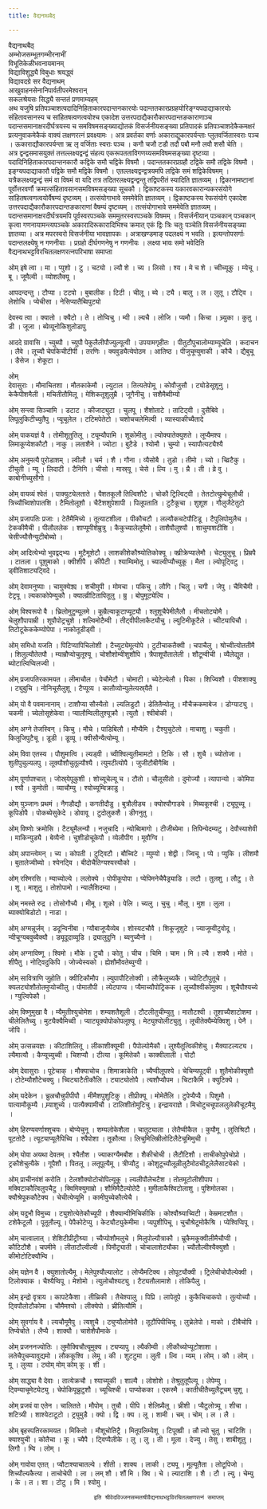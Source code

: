 ```yaml
---
title: वैद्यनाथबैठ्

---
```

वैद्यनाथबैठ्  
अम्भोजसम्भूतगम्भीरनाभीं  
विभूतिकेळीभवनायमानम्  
विद्याविशुद्ध्यै विबुधाः श्रयद्ध्वं  
विद्यावदग्रे सर वैद्यनाथम्  
आखुवाहनसेनानिपार्वतीपरमेश्वरान्  
सकलश्रेयसः सिद्ध्यै सन्ततं प्रणमाम्यहम्  
अथ यजुषि प्रतिपञ्चाशत्पदादिनिहिताकारपदान्तनकारयोः पदान्ततकारप्रग्रहयोरिङ्ग्यपदाद्याकारयोः संहितावसानस्य च सांहितषत्वणत्वयोश्च एकादेश उत्तरपदाद्यैकारौकारपदान्तङकाराणाञ्च पदान्तसमानाक्षरदीर्घत्रयस्य च समविषमसङ्ख्याद्योतकं विसर्जनीयसङ्ख्या प्रतिपादकं प्रतिपञ्चाशदेकैकमक्षरं प्रत्यनुवाकमेकैकं वाक्यं लक्षणरत्नं प्रवक्ष्यामः । अत्र प्रवर्तका वर्णाः अकाराद्युकारपर्यन्ताः प्लुतवर्जितास्वराः पञ्च । ऊकाराद्यौकारपर्यन्ता ऋ लृ वर्जिताः स्वराः पञ्च । कगौ चजौ टडौ तदौ पबौ मनौ लवौ शसौ चेति ।  
अत्र द्वन्द्वसमासयुक्तं तत्तल्लक्ष्यद्वन्द्वं संहत्य एकरूपतताविगणय्यसमविषमसङ्ख्या दृष्टव्या । पदादिनिहिताकारपदान्तनकारौ कद्विके समौ चद्विके विषमौ । पदान्ततकारप्रग्रहौ टद्विके समौ तद्विके विषमौ । इङ्ग्यपदाद्याकारौ पद्विके समौ मद्विके विषमौ । एतल्लक्ष्यद्वन्द्वत्रयमपि लद्विके समं शद्विकेविषमम् । यत्रैकलक्ष्यद्वन्द्वं समं वा विषमं वा यदि तत्र तदितरलक्ष्यद्वन्द्वन्तु तद्विपरीतं स्यादिति ज्ञातव्यम् । द्विकानामष्टानां पूर्वोत्तरवर्णौ क्रमात्संहितावसानसमविषमसङ्ख्या सूचकौ । द्विकाष्टकस्य यकारवकारान्यकरसंयोगे सांहितषत्वणत्वयोर्वैषम्यं दृष्टव्यम् । तत्संयोगाभावे सममेवेति ज्ञातव्यम् । द्विकाष्टकस्य रेफसंयोगे एकादेश उत्तरपदाद्यैकारौकारपदान्तङकाराणां वैषम्यं दृष्टव्यम् । तत्संयोगाभावे सममेवेति ज्ञातव्यम् । पदान्तसमानाक्षरदीर्घत्रयमपि पूर्वस्वरपञ्चके सममुतरस्वरपञ्चके विषमम् । विसर्जनीयान् पञ्चकान् पञ्चकान् कृत्वा गणनायामन्त्यपञ्चके अकारादिरूकारादिभिश्च क्रमात् एकं द्विः त्रिः चतुः पञ्चेति विसर्जनीयसङ्ख्या ज्ञातव्या । अत्र मपरस्वरो विसर्जनीया भावज्ञापकः । अत्राखण्डमाङ् पदलक्ष्यं न भवति । इत्यन्तोपसर्गाः पदान्तलक्ष्येषु न गणनीयाः । प्रग्रहो दीर्घगणनेषु न गणनीयः । लक्ष्या भावः समो भवेदिति वैद्यनाथभट्टविरचितलक्षणरत्नपरिभाषा समाप्ता  
  
ओम् इषे त्वा । मा । प्युशो । टु । चट्यो । ल्यौ शे । च्य । लिसो । श्य । मे च शे । च्वीच्यूकु । म्येचू । बू । जूमैल्वी । व्योशलैक्यू ।  
  
आपदन्दन्तु । टौप्या । टटपो । बुबालीक । टिटी । चीलू । ब्ये । ट्यै । बालु । ल । लुतू । टौट्वि । लेशोचि । प्येचीसा । नेसिप्यातैब्विपुट्यो  
  
देवस्य त्वा । क्यातो । क्यैटो । ते । तोप्विचु । म्वी । ल्यचै । लोजि । प्यमौ । किचा । च्र्युका । कुतु । डी । जूजा । ब्येव्यूनोकिशुतोडापु  
  
आददे ग्रावासि । च्युब्यौ । च्युपौ पेकुलैलीपौज्युल्यूत्वी । उपयामगृहीतः । पीतुटौपुचालोम्याम्यूचेलि । कदाचन । लैवे । लूच्यौ चेपकिचीटीपी । तरणिः । क्यवुड्यैत्येपोठम । आतिष्ठ । पीजुचूम्युमाकी । कौचै । द्यैबुचू । डैसेज । शेकूटा ।  
  
ओम्  
देवासुराः । मौमाचितशा । मौतकाकेमौ । ल्युटाल । तित्यतेपोमू । कोवौजुसौ । ट्योडेसूशूनु । केकैपीशमैली । मचितीतौमिलू । मेशिकतूशुलुम्रै । जूगैनीचु । सशैमैब्वीम्यो  
  
ओम् सन्त्वा सिञ्चामि । डटाट । कीजाट्युटा । चुलपू । शैशोताटे । ताटिट्वी । दुसैबिवे । लिपूलुकिटीच्युतैपु । प्यूचूलेल । टटिमपेतेटो । चशोचचलेमिल्वी । व्यास्याकीच्यैतादे  
  
ओम् पाकयज्ञं वै । तोमीशूतुतिलू । ट्यूम्यौपामि । शूकोमीलु । ल्योक्यातेक्युशते । लूप्यैमश्य । लिमाकूप्येशकौटौ । नाकु । लताशैने । ज्योटा । बुटैडे । श्योमौ । चुम्यो । स्यापौत्यट्यैश्यै  
  
ओम् अनुमत्यै पुरोडाशम् । ल्वीलौ । चर्म । शै । गौना । व्यैसोबै । तुडो । तीमो । च्यो । च्व्रिटैकु । टीचुती । म्यू । लिदाटी । टैनिगि । चीसो । मास्र्यू । चेसे । ल्यि । मु । म्रै । ती । व्रे वु । काबोनीच्युसौगो ।  
  
ओम् वायव्यं श्वेतं । पाक्युट्येलताते । पैशतकूलौ तिल्विशौटे । चोकौ ट्रिल्विट्वी । तेतटोत्युम्र्येचूलौची । त्रिच्यौच्विशोपातशि । टैमितोलूशौ । चैटैशशुपेशापी । पिलूपताति । टुटैकूचा । शुशूश । गौलुजैटेतुटो  
  
ओम् प्रजापतिः प्रजाः । टेतैमैमिच्ये । तूत्याटशीला । पीकौचटौ । लल्यौकचटेपौटिडू । टैपुलिपोमुलैच । टेककीमैची । पीलौललेक । शाप्यूमीशेम्रुत्रु । कैकुच्यालेलूमैमो । ताशैपौलुश्यौ । शाचुमाशटीशि । चेसीज्यौसैन्युटीबोब्यो ।  
  
ओम् आदित्येभ्यो भुवद्वद्भ्यः । मुटैमूशेटौ । लाशकीशेकौश्र्योतिकोक्यू । क्व्रीक्रेप्यालेमौ । चेट्युलुचू । प्रिम्रपै । टातला । पूशुमाको । क्वीशीपै । कीपैटी । श्याम्विमोतू । च्याल्वीप्यौच्युकू । मैता । ल्योपूट्विटु । ड्वीतिशाट्यट्विदे ।  
  
ओम् देवामनुष्याः । चामुक्येक्र्य । शचीमुपी । मोमचा । पकिचु । लौगि । चिलु । चगी । जेपु । चैमिचैमी । टेट्रपू । ल्यकाकोपेम्युकौ । क्याल्व्रीटितापितूलु । म्रु । बोपुमूट्येल्वि ।  
  
ओम् विश्वरूपो वै । च्रिलोमुटुम्यूलमे । कूम्रैल्याकूटाप्यूट्यौ । श्लूशूचैपेमीलैलौ । मीचतोट्योमै । चेलुशौपापाम्री । शूपौपोट्रचुशे । शल्विमोटैम्वी । तीट्वीपीलाकैट्यौचु । ल्युटिमीकूटैले । च्वीट्यापिचौ । तिटोटूकेककेम्योपेपा । नाकोतूडीड्वी ।  
  
ओम् समिधो यजति । पिटिप्यापिचिलोशी । टैच्युट्येमूत्योपे । टुटीचाकतैक्वी । चपाचैलु । श्रोच्वीत्योततीमै । शिलुल्यौतेतपौ । म्याम्रौप्योचुलूश्यू । चोशौशोम्वीशुशौपि । त्रैपाशूपौतालेली । शौटूम्वीची । व्यैलेद्युत । ब्योटाल्विप्विलज्वी ।  
  
ओम् प्रजापतिरकामयत । लीमाचौल । पेचौमेटौ । चोमाटी । च्येटेल्येलौ । पिका । शिज्विशौ । पीशशाक्यु । ट्युबुचि । नोनिचूसैलुशू । टैप्यूव्य । कातौव्योन्युलेत्यस्र्यैतै ।  
  
ओम् यो वै पवमानानाम् । टाशौप्या सौस्यैतो । ल्यलिडुटौ । डेतितैम्योलू । मौचैक्रकमाबेज । डोग्याट्यु । चकमी । च्येलोसूशेकेवा । प्यालौम्विलीलुश्यूक्रौ । त्युतौ । श्वीबोकी ।  
  
ओम् अग्ने तेजस्विन् । किचु । मौचे । पाडिबिलौ । मौप्यैमि । टैश्युचुटेलो । माचाशु । चकुती । किलूजिपुटैचू । डूडी । डूव्यू । क्वीसौन्यैत्योम्यू ।  
  
ओम् विवा एतस्य । पौशुमात्वि । ल्यड्वी । च्वीश्विल्युतीमामटो । टिकि । सौ । शुचै । च्योतोजा । शुतीपुचुल्यलपु । लूक्यौशौचुतूल्यौश्यै । त्युमटीत्योपै । जुजीटौबीगैब्वि ।  
  
ओम् पूर्णापश्चात् । जोस्र्येपूकुशी । शोच्यूचेल्यू च । टौतो । चौलूसीतो । दुमोज्यौ । त्यापान्यो । कोमिपा । श्यौ । कुमोती । व्याचौम्यु । श्योच्यूम्विक्राडु ।  
  
ओम् युञ्जानः प्रथमं । नैगडौद्यौ । कगतीदौडु । बुत्रौलीड्य । क्योश्यौगाड्ये । मिब्यकूश्ची । ट्यूपूच्यू । कूपिडोपै । पोकब्येसुकेदे । डोवावू । टुदोलुकशै । डीगनुतु ।  
  
ओम् विष्णोः क्रमोसि । टैट्यूमैलन्यौ । नजुचादि । न्योब्विमागो । टीजीब्येमा । तिपिन्येदम्यटु । देवौस्याशेवी । माकिन्युड्यै । बेव्यैनो । चुशीडोचूकेपौ । व्येलौपीग । मूवौग्वि ।  
  
ओम् अपान्त्वेमन् । च्य । कोपती । टुट्विटौ । बौच्विटे । म्युम्यो । शेद्वी । ज्विचू । प्ये । प्युकि । लीशमौ । बुतालेज्वीब्यो । श्येनट्वि । बीदोचैतिग्यश्यस्यौको ।  
  
ओम् रश्मिरसि । म्याच्योल्ये । ललोक्ये । पोपीकूपोपा । प्येपिमनेचैपैड्र्याडि । लटौ । तुलशु । लौटु । ते । शू । माशुतु । तोशोपामो । न्यालैशिदम्या ।  
  
ओम् नमस्ते रुद्र । तोसोगौच्यै । मीमू । शूको । पेलि । च्यलु । चुचु । मौलू । मुश । लुला । ब्याक्योबिडोटो । नाडा ।  
  
ओम् अग्मन्नूर्जम् । डदून्विनीबा । ग्यौबाजूप्यैव्येब । शोस्यटचौवै । शिकूजूशुटे । ज्याजूम्वीटुवोदू । न्वीचूग्यबवुब्यैक्यौ । ड्यूदूदाव्यूडि । द्र्यालुदुनि । ब्यगुच्यैनो ।  
  
ओम् अग्नाविष्णू । श्विमो । मौके । टुचौ । कोतु । चीच । चिमि । चाम । मि । ल्यै । शक्यै । मोते । शीपैतु । नोट्विदुकिपि । जोज्येस्यको । ह्येशौमौवतेब्युग्वी ।  
  
ओम् सावित्राणि जुहोति । क्वीटिकौमौप । ल्युपापौटितोक्वी । लौक्रैलूच्यकै । च्योटिटौपुतूचे । क्यलट्योशौतोतमुप्योच्वीलु । पोमातौपी । त्येटपाप्य । प्यैमाच्यौपोट्रिकक । लूच्यौश्वीकोमुक्य । शूचैपौश्यच्ये । ग्युल्विपेकौ ।  
  
ओम् विष्णुमुखा वै । म्यैमुतीश्युचोमेश । शम्यशतैशूली । टौटलीतुचीम्युतु । मातौटश्वी । तूशाच्यैशाटोशमा । चीलेलितैच्यु । मुट्यैक्यैमिच्वी । प्याट्यूक्योपोकोपलूश्यू । मेट्युश्योलीट्युतु । लूचीतेक्यैम्येक्विशु । पेनै । जोपि ।  
  
ओम् उत्सन्नयज्ञः । कीटाशिलितू । लीकाशीक्यूम्वी । पैपोल्योमैकौ । लुश्यैतूत्विकीशेचु । मैक्याटल्यट्य । ल्यैमात्यौ । कैप्यूच्युच्वी । चिशप्यौ । टीत्या । कूमितेकौ । काक्वीलाली । पोटौ  
  
ओम् देवासुराः । पूटेचाक् । मौक्याचोच । शिमाक्राकेति । च्यैप्वीलूपश्ये । चेचिम्यपूट्वी । शुतैमोकीक्युशौ । टोटेम्यौशौटेचक्यु । च्विट्याटैतीकौलि । ट्याट्योतोपै । त्यशौप्यौपम । चिटाकैमि । क्युटिक्ये ।  
  
ओम् यदेकेन । च्रुल्रचौचुपीपीपौ । मीमैशपुशुटिकु । तीप्रीक्यू । मोमेतैलि । टुपेप्यैप्यै । पिशुमौ । पात्यामौकूम्यै । म्र्याशुच्ये । पात्यैक्यामीचौ । टालिशीतोमुटिचु । इन्द्रायराज्ञे । मिचोटुचचूपाललुलेकीचूटमैमु ।  
  
ओम् हिरण्यवर्णाश्शुचयः । बोप्येचुनू । शम्यलोकेशैला । चातुट्याला । लेतैप्वीकैल । कुपौमू । लुतिश्रिटौ । पूटतोटै । त्यूट्याप्यूलैपिच्वि । श्यैपोशा । तूकौत्या । लिचुमिलिम्रीलोटिलैटेचूमिमुची ।  
  
ओम् योवा अयथा देवतम् । श्यैतौश । ज्याकाग्यैमबौश । शैकीचोची । लैटौटिशौ । ताचीकोपुपेचोप्रो । ट्रकौशेचुत्यैके । गूपैशौ । पितलू । लतूपूत्यैमू । त्रीप्यौटु । कोशुटूच्यौलूल्रीलुटैमोठचीटूलेलैसाट्येको ।  
  
ओम् प्राचीनवंशं करोति । टेलशौक्योटोचोपिल्यूकू । ल्यलीपौलेचटैश । तोतमूटोलीशीपाप । मक्विटाकौत्विलुपचैटु । क्विमिक्युमाम्रो । शौमिमैटैल्योतेटै । मुमीलाकैश्विटोलाशु । पुशिमोलका । क्यौश्रेपूककौटेक्य । चेचीत्येप्यूमि । कामीपुच्येकौत्येचै ।  
  
ओम् यदुभौ विमुच्य । ट्युशोत्येतेकौच्यूपी । शैक्याम्वीमिचिकीकि । कोश्वौश्र्याच्विटी । केम्रमाटशौत । टशेकैटूलौ । पूतूतौल्यू । पेपैकोटेप्यु । केट्यौट्युकेमीमा । प्यपुशीपिचू । चुचौश्रेटूमोकैश्रि । प्येश्विप्विपू ।  
  
ओम् चात्वालात् । शेशिटीप्रीट्रीश्र्या । च्यैप्योशौमलुचे । मिलुपोल्यौत्राकौ । च्रूकैमकूक्वीलीमैचौप्वी । कौटिटौशै । चपमीमे । लीताटौल्वील्वी । पिमौट्र्याती । चोचालाशेट्यौका । च्यौतौल्वीश्यैक्युशौ । कीमोटोटिक्यौम्वि ।  
  
ओम् यज्ञेन वै । क्युशातोल्यैमू । मेलेपुश्यौल्यालोट । लोप्यैमटिक्य । लोपूट्यौक्वी । ट्रिलेचीचोपौल्येक्वी । टिलोक्याक । चैश्यैप्विपू । मेशोमो । त्युलोचौश्यट्यु । टैट्यतौलामाशे । तोकिपैलु ।  
  
ओम् इन्द्रो वृत्राय । कापटेकैशा । तीच्रिकी । तैचेश्यालु । पिप्रि । लापेतूपे । कुकैचिचाकपो । तुत्योच्यौ । ट्विपौलोटौकोमा । चौमैमश्यो । लीक्येपो । च्रीतित्यौमि ।  
  
ओम् सुवर्गाय वै । ल्यचौमूमैपु । त्यशुचै । ट्युप्यौलोमोतै । तूटौपिपीचिचू । लुच्रेलेपो । माको । टीबैचोपि । तिप्येचोते । लैप्यै । शाक्यौ । चाशेशैपौमाके ।  
  
ओम् प्रजननज्योतिः । लुमौक्विचौत्यूमूक्य । ट्यप्यापु । ल्यैकीम्वी । लीकौच्योप्यूटोशाशा । लतेचैपुचम्यावुद्यमो । लौककूश्वि । लेमू । की । शुटटुमा । लुती । ल्वि । म्यम् । लोम् । कौ । लोम् । मू । लुव्या । ट्योम् मोम् कोम् कू । शी ।  
  
ओम् साद्ध्या वै देवाः । तात्येक्रचौ । श्याच्यूकी । शाल्यै । लोशोशे । तेश्रुतुतूपैल्यू । लेपेम्यु । ट्विम्याचूमेट्येट्यु । चेपोकिपूच्रुटुशौ । च्यूचिश्ची । पाप्योकका । एकस्मै । कातीचीतैच्युलैटूचम् चुशू ।  
  
ओम् प्रजवं वा एतेन । चालितते । मौपोम् । तुचौ । पीपि । शेलिप्र्यैलू । च्रीशी । प्यैटुलोत्र्यू । शीचा । शटित्र्यी । शाश्येटाटूटो । ट्र्युमुडै । क्यो । द्वि । क्य । लू । शामी । चम् । चोम् । ल । लै ।  
  
ओम् बृहस्पतिरकामयत । मिकितो । मौशूचोतिट्रै । मितूपलिम्येशू । टिपूक्व्री । ल्रौ ल्यो चुतु । चाटिशि । क्याश्युची । कोतैचा । कू । च्यैपै । ट्विप्यैलीके । लु । लु । ती । मूला । देज्यु । तेसु । शाबीशूतु । लिगौ । म्वि । लोम् ।  
  
ओम् गावोवा एतत् । प्यौटाश्याचातल्ये । शीती । शाक्य । लाकी । ट्यपू । मूल्यूतैता । लोटूपिजो । शिच्यौल्यकैत्या । ताचोचेपी । ला । लम् शौ । शौं मि । क्वि । चे । ल्याटाशि । शै । टौ । ल्यु । चेम्यु । के । त । शा । टोटु । मि । श्योमु ।  
  
  
                            इति श्रीवेदविज्जनसम्मतश्रीवैद्यनाथभट्टविरचितलक्षणरत्नं समाप्तम्